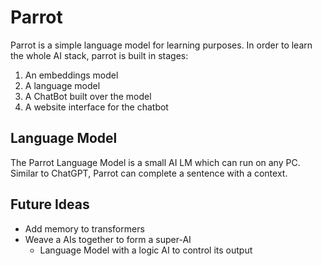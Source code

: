 # Parrot

Parrot is a simple language model for learning purposes. In order to learn the whole AI stack, parrot is built in stages:

1. An embeddings model
2. A language model
3. A ChatBot built over the model
4. A website interface for the chatbot

## Language Model

The Parrot Language Model is a small AI LM which can run on any PC. Similar to ChatGPT, Parrot can complete a sentence with a context.


## Future Ideas

- Add memory to transformers
- Weave a AIs together to form a super-AI
  - Language Model with a logic AI to control its output
